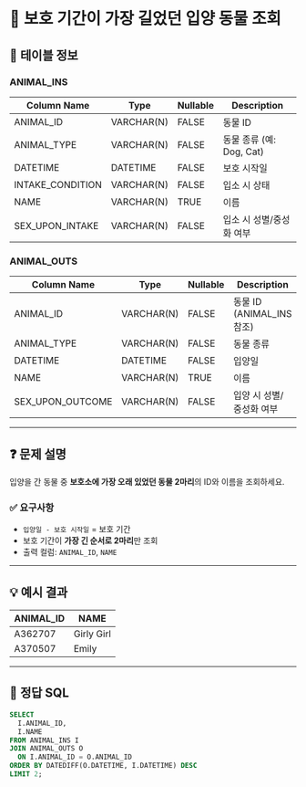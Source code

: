 # 🐾 보호 기간이 가장 길었던 입양 동물 조회

## 📄 테이블 정보

### ANIMAL_INS

| Column Name        | Type       | Nullable | Description                  |
|--------------------|------------|----------|------------------------------|
| ANIMAL_ID          | VARCHAR(N) | FALSE    | 동물 ID                      |
| ANIMAL_TYPE        | VARCHAR(N) | FALSE    | 동물 종류 (예: Dog, Cat)    |
| DATETIME           | DATETIME   | FALSE    | 보호 시작일                 |
| INTAKE_CONDITION   | VARCHAR(N) | FALSE    | 입소 시 상태                |
| NAME               | VARCHAR(N) | TRUE     | 이름                         |
| SEX_UPON_INTAKE    | VARCHAR(N) | FALSE    | 입소 시 성별/중성화 여부    |

### ANIMAL_OUTS

| Column Name        | Type       | Nullable | Description                  |
|--------------------|------------|----------|------------------------------|
| ANIMAL_ID          | VARCHAR(N) | FALSE    | 동물 ID (ANIMAL_INS 참조)   |
| ANIMAL_TYPE        | VARCHAR(N) | FALSE    | 동물 종류                   |
| DATETIME           | DATETIME   | FALSE    | 입양일                      |
| NAME               | VARCHAR(N) | TRUE     | 이름                         |
| SEX_UPON_OUTCOME   | VARCHAR(N) | FALSE    | 입양 시 성별/중성화 여부    |

---

## ❓ 문제 설명

입양을 간 동물 중 **보호소에 가장 오래 있었던 동물 2마리**의 ID와 이름을 조회하세요.

### ✅ 요구사항

- `입양일 - 보호 시작일` = 보호 기간
- 보호 기간이 **가장 긴 순서로 2마리**만 조회
- 출력 컬럼: `ANIMAL_ID`, `NAME`

---

## 💡 예시 결과

| ANIMAL_ID | NAME        |
|-----------|-------------|
| A362707   | Girly Girl  |
| A370507   | Emily       |

---

## 🧾 정답 SQL

```sql
SELECT
  I.ANIMAL_ID,
  I.NAME
FROM ANIMAL_INS I
JOIN ANIMAL_OUTS O
  ON I.ANIMAL_ID = O.ANIMAL_ID
ORDER BY DATEDIFF(O.DATETIME, I.DATETIME) DESC
LIMIT 2;
